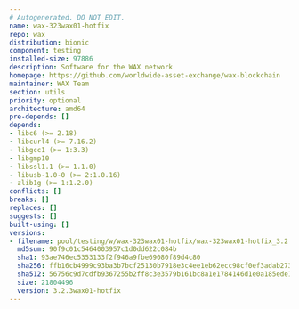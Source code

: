```yaml
---
# Autogenerated. DO NOT EDIT.
name: wax-323wax01-hotfix
repo: wax
distribution: bionic
component: testing
installed-size: 97886
description: Software for the WAX network
homepage: https://github.com/worldwide-asset-exchange/wax-blockchain
maintainer: WAX Team
section: utils
priority: optional
architecture: amd64
pre-depends: []
depends:
- libc6 (>= 2.18)
- libcurl4 (>= 7.16.2)
- libgcc1 (>= 1:3.3)
- libgmp10
- libssl1.1 (>= 1.1.0)
- libusb-1.0-0 (>= 2:1.0.16)
- zlib1g (>= 1:1.2.0)
conflicts: []
breaks: []
replaces: []
suggests: []
built-using: []
versions:
- filename: pool/testing/w/wax-323wax01-hotfix/wax-323wax01-hotfix_3.2.3wax01-hotfix-ubuntu-18.04_amd64.deb
  md5sum: 90f9c01c5464003957c1d0dd622c084b
  sha1: 93ae746ec5353133f2f946a9fbe69080f89d4c80
  sha256: ffb16cb4999c93ba3b7bcf25130b7918e3c4ee1eb62ecc98cf0ef3adab273655
  sha512: 56756c9d7cdfb9367255b2ff8c3e3579b161bc8a1e1784146d1e0a185ede186af907beed6a8a3e7e005cf9f26399322ed260274ec8c571acb4b9bb4aa6da0ee9
  size: 21804496
  version: 3.2.3wax01-hotfix
---
```

